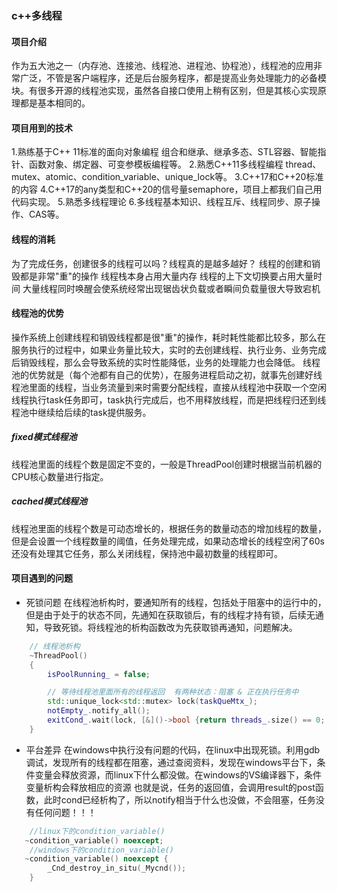 <!--
 * @Author: 快出来了哦
 * @Date: 2023-08-26 14:54:27
 * @LastEditors: 快出来了哦
 * @LastEditTime: 2023-08-26 14:54:30
 * @FilePath: /ThreadPool/README.md
 * @Description: 
-->
###  c++多线程
#### 项目介绍
作为五大池之一（内存池、连接池、线程池、进程池、协程池），线程池的应用非常广泛，不管是客户端程序，还是后台服务程序，都是提高业务处理能力的必备模块。有很多开源的线程池实现，虽然各自接口使用上稍有区别，但是其核心实现原理都是基本相同的。
#### 项目用到的技术
1.熟练基于C++ 11标准的面向对象编程
  组合和继承、继承多态、STL容器、智能指针、函数对象、绑定器、可变参模板编程等。
2.熟悉C++11多线程编程
  thread、mutex、atomic、condition_variable、unique_lock等。
3.C++17和C++20标准的内容
4.C++17的any类型和C++20的信号量semaphore，项目上都我们自己用代码实现。
5.熟悉多线程理论
6.多线程基本知识、线程互斥、线程同步、原子操作、CAS等。
#### 线程的消耗
  为了完成任务，创建很多的线程可以吗？线程真的是越多越好？
  线程的创建和销毁都是非常"重"的操作
  线程栈本身占用大量内存
  线程的上下文切换要占用大量时间
  大量线程同时唤醒会使系统经常出现锯齿状负载或者瞬间负载量很大导致宕机
#### 线程池的优势
  操作系统上创建线程和销毁线程都是很"重"的操作，耗时耗性能都比较多，那么在服务执行的过程中，如果业务量比较大，实时的去创建线程、执行业务、业务完成后销毁线程，那么会导致系统的实时性能降低，业务的处理能力也会降低。
  线程池的优势就是（每个池都有自己的优势），在服务进程启动之初，就事先创建好线程池里面的线程，当业务流量到来时需要分配线程，直接从线程池中获取一个空闲线程执行task任务即可，task执行完成后，也不用释放线程，而是把线程归还到线程池中继续给后续的task提供服务。
##### fixed模式线程池
  线程池里面的线程个数是固定不变的，一般是ThreadPool创建时根据当前机器的CPU核心数量进行指定。
##### cached模式线程池
线程池里面的线程个数是可动态增长的，根据任务的数量动态的增加线程的数量，但是会设置一个线程数量的阈值，任务处理完成，如果动态增长的线程空闲了60s还没有处理其它任务，那么关闭线程，保持池中最初数量的线程即可。
#### 项目遇到的问题
* 死锁问题
   在线程池析构时，要通知所有的线程，包括处于阻塞中的运行中的，但是由于处于的状态不同，先通知在获取锁后，有的线程才持有锁，后续无通知，导致死锁。将线程池的析构函数改为先获取锁再通知，问题解决。
```c++
	// 线程池析构
	~ThreadPool()
	{
		isPoolRunning_ = false;

		// 等待线程池里面所有的线程返回  有两种状态：阻塞 & 正在执行任务中
		std::unique_lock<std::mutex> lock(taskQueMtx_);
		notEmpty_.notify_all();
		exitCond_.wait(lock, [&]()->bool {return threads_.size() == 0; });
	}
```
* 平台差异
   在windows中执行没有问题的代码，在linux中出现死锁。利用gdb调试，发现所有的线程都在阻塞，通过查阅资料，发现在windows平台下，条件变量会释放资源，而linux下什么都没做。在windows的VS编译器下，条件变量析构会释放相应的资源
   也就是说，任务的返回值，会调用result的post函数，此时cond已经析构了，所以notify相当于什么也没做，不会阻塞，任务没有任何问题！！！
```c++
    //linux下的condition_variable()
   ~condition_variable() noexcept;
    //windows下的condition_variable()
   ~condition_variable() noexcept {
        _Cnd_destroy_in_situ(_Mycnd());
    }
```